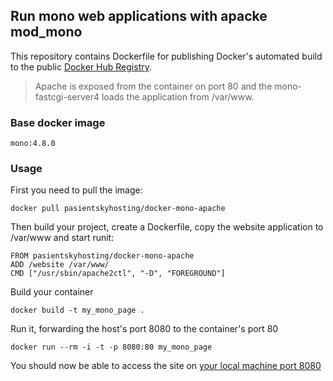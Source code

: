 ## Run mono web applications with apacke mod_mono

This repository contains Dockerfile for publishing Docker's automated build to the public [Docker Hub Registry](https://registry.hub.docker.com/).

> Apache is exposed from the container on port 80 and the mono-fastcgi-server4 loads the application from /var/www.

### Base docker image

    mono:4.8.0

### Usage

First you need to pull the image:

    docker pull pasientskyhosting/docker-mono-apache

Then build your project, create a Dockerfile, copy the website application to /var/www and start runit:

    FROM pasientskyhosting/docker-mono-apache
    ADD /website /var/www/
    CMD ["/usr/sbin/apache2ctl", "-D", "FOREGROUND"]

Build your container

    docker build -t my_mono_page .

Run it, forwarding the host's port 8080 to the container's port 80

    docker run --rm -i -t -p 8080:80 my_mono_page

You should now be able to access the site on [your local machine port 8080](http://localhost:8080/)
